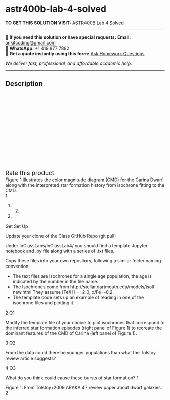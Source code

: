 # astr400b-lab-4-solved
**TO GET THIS SOLUTION VISIT:** [ASTR400B Lab 4 Solved](https://www.ankitcodinghub.com/product/astr400b-lab-4-solved/)


---

📩 **If you need this solution or have special requests:** **Email:** ankitcoding@gmail.com  
📱 **WhatsApp:** +1 419 877 7882  
📄 **Get a quote instantly using this form:** [Ask Homework Questions](https://www.ankitcodinghub.com/services/ask-homework-questions/)

*We deliver fast, professional, and affordable academic help.*

---

<h2>Description</h2>



<div class="kk-star-ratings kksr-auto kksr-align-center kksr-valign-top" data-payload="{&quot;align&quot;:&quot;center&quot;,&quot;id&quot;:&quot;102231&quot;,&quot;slug&quot;:&quot;default&quot;,&quot;valign&quot;:&quot;top&quot;,&quot;ignore&quot;:&quot;&quot;,&quot;reference&quot;:&quot;auto&quot;,&quot;class&quot;:&quot;&quot;,&quot;count&quot;:&quot;0&quot;,&quot;legendonly&quot;:&quot;&quot;,&quot;readonly&quot;:&quot;&quot;,&quot;score&quot;:&quot;0&quot;,&quot;starsonly&quot;:&quot;&quot;,&quot;best&quot;:&quot;5&quot;,&quot;gap&quot;:&quot;4&quot;,&quot;greet&quot;:&quot;Rate this product&quot;,&quot;legend&quot;:&quot;0\/5 - (0 votes)&quot;,&quot;size&quot;:&quot;24&quot;,&quot;title&quot;:&quot;ASTR400B Lab 4 Solved&quot;,&quot;width&quot;:&quot;0&quot;,&quot;_legend&quot;:&quot;{score}\/{best} - ({count} {votes})&quot;,&quot;font_factor&quot;:&quot;1.25&quot;}">

<div class="kksr-stars">

<div class="kksr-stars-inactive">
            <div class="kksr-star" data-star="1" style="padding-right: 4px">


<div class="kksr-icon" style="width: 24px; height: 24px;"></div>
        </div>
            <div class="kksr-star" data-star="2" style="padding-right: 4px">


<div class="kksr-icon" style="width: 24px; height: 24px;"></div>
        </div>
            <div class="kksr-star" data-star="3" style="padding-right: 4px">


<div class="kksr-icon" style="width: 24px; height: 24px;"></div>
        </div>
            <div class="kksr-star" data-star="4" style="padding-right: 4px">


<div class="kksr-icon" style="width: 24px; height: 24px;"></div>
        </div>
            <div class="kksr-star" data-star="5" style="padding-right: 4px">


<div class="kksr-icon" style="width: 24px; height: 24px;"></div>
        </div>
    </div>

<div class="kksr-stars-active" style="width: 0px;">
            <div class="kksr-star" style="padding-right: 4px">


<div class="kksr-icon" style="width: 24px; height: 24px;"></div>
        </div>
            <div class="kksr-star" style="padding-right: 4px">


<div class="kksr-icon" style="width: 24px; height: 24px;"></div>
        </div>
            <div class="kksr-star" style="padding-right: 4px">


<div class="kksr-icon" style="width: 24px; height: 24px;"></div>
        </div>
            <div class="kksr-star" style="padding-right: 4px">


<div class="kksr-icon" style="width: 24px; height: 24px;"></div>
        </div>
            <div class="kksr-star" style="padding-right: 4px">


<div class="kksr-icon" style="width: 24px; height: 24px;"></div>
        </div>
    </div>
</div>


<div class="kksr-legend" style="font-size: 19.2px;">
            <span class="kksr-muted">Rate this product</span>
    </div>
    </div>
<div class="page" title="Page 1">
<div class="layoutArea">
<div class="column">
Figure 1 illustrates the color magnitude diagram (CMD) for the Carina Dwarf along with the interpreted star formation history from isochrone fitting to the CMD.

</div>
</div>
<div class="layoutArea">
<div class="column">
1

1. 2.

3.

</div>
<div class="column">
Get Set Up

Update your clone of the Class GitHub Repo (git pull)

Under InClassLabs/InClassLab4/ you should find a template Jupyter notebook and .py file along with a series of .txt files.

Copy these files into your own repository, following a similar folder naming convention.

<ul>
<li>The text files are isochrones for a single age population, the age is indicated by the number in the file name.</li>
<li>The Isochrones come from http://stellar.dartmouth.edu/models/isolf new.html They assume [Fe/H] = -2.0, α/Fe=-0.2.</li>
<li>The template code sets up an example of reading in one of the isochrone files and plotting it.</li>
</ul>
</div>
</div>
<div class="layoutArea">
<div class="column">
2 Q1

Modify the template file of your choice to plot isochrones that correspond to the inferred star formation episodes (right panel of Figure 1) to recreate the dominant features of the CMD of Carina (left panel of Figure 1).

3 Q2

From the data could there be younger populations than what the Tolstoy review article suggests?

4 Q3

What do you think could cause these bursts of star formation? 1

</div>
</div>
</div>
<div class="page" title="Page 2">
<div class="layoutArea">
<div class="column">
Figure 1: From Tolstoy+2009 ARA&amp;A 47 review paper about dwarf galaxies.

</div>
</div>
<div class="layoutArea">
<div class="column">
2

</div>
</div>
</div>
